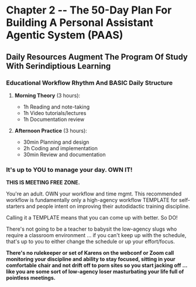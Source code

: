 # Chapter 2 -- The 50-Day Plan For Building A Personal Assistant Agentic System (PAAS)

## Daily Resources Augment The Program Of Study With Serindiptious Learning

### Educational Workflow Rhythm And BASIC Daily Structure

1. **Morning Theory** (3 hours):
   - 1h Reading and note-taking
   - 1h Video tutorials/lectures
   - 1h Documentation review

2. **Afternoon Practice** (3 hours):
   - 30min Planning and design
   - 2h Coding and implementation
   - 30min Review and documentation

### It's up to YOU to manage your day. OWN IT!

**THIS IS MEETING FREE ZONE.**

You're an adult. OWN your workflow and time mgmt. This recommended workflow is fundamentally only a high-agency workflow TEMPLATE for self-starters and people intent on improving their autodidactic training discipline. 

Calling it a TEMPLATE means that you can come up with better. So DO!

There's not going to be a teacher to babysit the low-agency slugs who require a classroom environment ... if you can't keep up with the schedule, that's up to you to either change the schedule or up your effort/focus. 

**There's no rulekeeper or set of Karens on the webconf or Zoom call monitoring your discipline and ability to stay focused, sitting in your comfortable chair and not drift off to porn sites so you start jacking off ... like you are some sort of low-agency loser masturbating your life full of pointless meetings.**